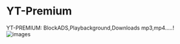 # YT-Premium
YT-PREMIUM: BlockADS,Playbackground,Downloads mp3,mp4.....!
![images](https://user-images.githubusercontent.com/121789347/210246857-11a3e8f4-6b64-4037-b875-8033a334de70.png)
